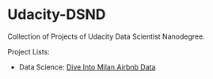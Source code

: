 
# Udacity-DSND
Collection of Projects of Udacity Data Scientist Nanodegree.


Project Lists:

- Data Science: [Dive Into Milan Airbnb Data](https://github.com/Luckyna/Udacity-DSND/tree/master/Introduction_to_data_science)

